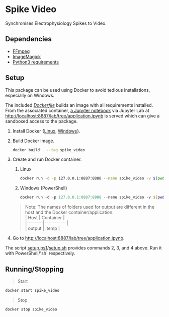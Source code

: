 # Spike Video

Synchronises Electrophysiology Spikes to Video.  

## Dependencies

- [FFmpeg](https://ffmpeg.org/)  
- [ImageMagick](https://imagemagick.org/)  
- [Python3 requirements](./requirements.txt)  

## Setup

This package can be used using Docker to avoid tedious installations, especially on Windows.  

The included [*Dockerfile*](./Dockerfile) builds an image with all requirements installed. From the associated container, [a Jupyter notebook](./notebooks/application.ipynb) via Jupyter Lab at <http://localhost:8887/lab/tree/application.ipynb> is served which can give a sandboxed access to the package.  

1. Install Docker {[Linux](https://docs.docker.com/desktop/install/linux-install/), [Windows](https://desktop.docker.com/win/main/amd64/Docker%20Desktop%20Installer.exe)}.  

2. Build Docker image.

   ``` sh
   docker build . --tag spike_video
   ```

3. Create and run Docker container.
   1. Linux

      ``` sh
      docker run -d -p 127.0.0.1:8887:8888 --name spike_video -v $(pwd)/data:/app/data -v $(pwd)/output:/app/.temp -v $(pwd)/notebooks:/app/notebooks spike_video
      ```

   2. Windows (PowerShell)

      ``` powershell
      docker run -d -p 127.0.0.1:8887:8888 --name spike_video -v ${pwd}/data:/app/data -v ${pwd}/output:/app/.temp -v ${pwd}/notebooks:/app/notebooks spike_video
      ```

   > Note: The names of folders used for output are different in the host and the Docker container/application.  
   > |  Host  | Container |  
   > |--------|-----------|  
   > | output |   .temp   |  

4. Go to <http://localhost:8887/lab/tree/application.ipynb>.  

The script [setup.ps1](./setup.ps1)/[setup.sh](./setup.sh) provides commands 2, 3, and 4 above. Run it with PowerShell/'sh' respectively.  

## Running/Stopping

> Start

``` sh
docker start spike_video
```

> Stop

``` sh
docker stop spike_video
```
